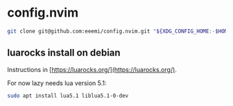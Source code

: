 # config.nvim

```bash
git clone git@github.com:eeemi/config.nvim.git "${XDG_CONFIG_HOME:-$HOME/.config}"/nvim
```

## luarocks install on debian

Instructions in [https://luarocks.org/](https://luarocks.org/).

For now lazy needs lua version 5.1:

```bash
sudo apt install lua5.1 liblua5.1-0-dev
```

